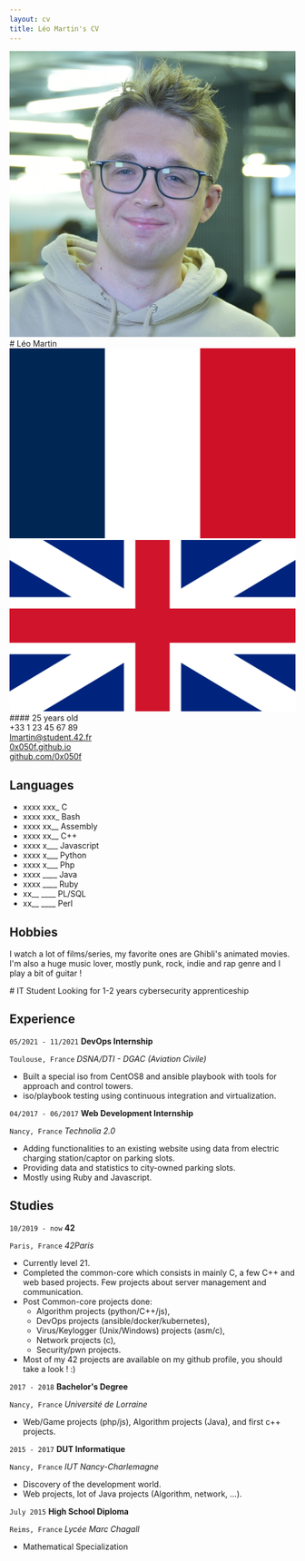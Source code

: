 ```yaml
---
layout: cv
title: Léo Martin's CV
---
```

<!--- Logo --->
<link href="https://cdnjs.cloudflare.com/ajax/libs/font-awesome/5.13.0/css/all.min.css" rel="stylesheet">
<div markdown="1" class="left">

<div markdown="1" class="header">
<div class="photo">
<img id="photo" src="assets/img/lmartin.jpg">
</div>
# Léo Martin

<div class="lang">
<img src="assets/img/fr.png">
<img src="assets/img/en.png">
</div>
#### 25 years old
</div>

<div class="reach_me">
<div><i class="fas fa-phone-alt"></i>+33 1 23 45 67 89</div>
<div><i class="fas fa-envelope"></i><a href="mailto:lmartin@student.42.fr" title="lmartin@student.42.fr">lmartin@student.42.fr</a></div>
<div><i class="fab fa-firefox-browser"></i><a href="https://0x050f.github.io">0x050f.github.io</a></div>
<div><i class="fab fa-github"></i><a href="https://github.com/0x050f">github.com/0x050f</a></div>
</div>

## Languages
+ xxxx xxx_ C
+ xxxx xxx_ Bash
+ xxxx xx__ Assembly
+ xxxx xx__ C++
+ xxxx x___ Javascript
+ xxxx x___ Python
+ xxxx x___ Php
+ xxxx \____ Java
+ xxxx \____ Ruby
+ xx__ \____ PL/SQL
+ xx__ \____ Perl

## Hobbies

I watch a lot of films/series, my favorite ones are Ghibli's animated movies. I'm also a huge music lover, mostly punk, rock, indie and rap genre and I play a bit of guitar !

</div>


<div markdown="1" class="right">
# IT Student
Looking for 1-2 years cybersecurity apprenticeship

## Experience

`05/2021 - 11/2021`
__DevOps Internship__

`Toulouse, France`
*DSNA/DTI - DGAC (Aviation Civile)*
+ Built a special iso from CentOS8 and ansible playbook with tools for approach and control towers.
+ iso/playbook testing using continuous integration and virtualization.

`04/2017 - 06/2017`
__Web Development Internship__

`Nancy, France`
*Technolia 2.0*
+ Adding functionalities to an existing website using data from electric charging station/captor on parking slots.
+ Providing data and statistics to city-owned parking slots.
+ Mostly using Ruby and Javascript.

## Studies

`10/2019 - now`
__42__

`Paris, France`
*42Paris*

+ Currently level 21.
+ Completed the common-core which consists in mainly C, a few C++ and web based projects. Few projects about server management and communication.
+ Post Common-core projects done:
  + Algorithm projects (python/C++/js),
  + DevOps projects (ansible/docker/kubernetes),
  + Virus/Keylogger (Unix/Windows) projects (asm/c),
  + Network projects (c),
  + Security/pwn projects.
+ Most of my 42 projects are available on my github profile, you should take a look ! :)

`2017 - 2018`
__Bachelor's Degree__

`Nancy, France`
*Université de Lorraine*

+ Web/Game projects (php/js), Algorithm projects (Java), and first c++ projects.

`2015 - 2017`
__DUT Informatique__ 

`Nancy, France`
*IUT Nancy-Charlemagne*

+ Discovery of the development world.
+ Web projects, lot of Java projects (Algorithm, network, ...).

`July 2015`
__High School Diploma__

`Reims, France`
*Lycée Marc Chagall*

+ Mathematical Specialization
